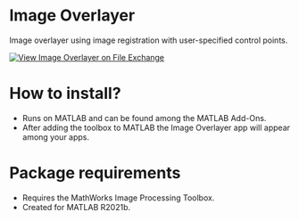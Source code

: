 # Image Overlayer
Image overlayer using image registration with user-specified control points.

[![View Image Overlayer on File Exchange](https://www.mathworks.com/matlabcentral/images/matlab-file-exchange.svg)](https://nl.mathworks.com/matlabcentral/fileexchange/104250-image-overlayer)

# How to install?
- Runs on MATLAB and can be found among the MATLAB Add-Ons.
- After adding the toolbox to MATLAB the Image Overlayer app will appear among your apps.

# Package requirements
- Requires the MathWorks Image Processing Toolbox.
- Created for MATLAB R2021b.
